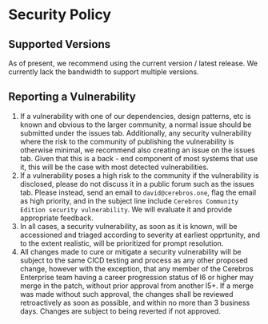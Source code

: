 # Security Policy

## Supported Versions

As of present, we recommend using the current version / latest release. We currently lack the bandwidth to support multiple versions.

## Reporting a Vulnerability

1. If a vulnerability with one of our dependencies, design patterns, etc is known and obvious to the larger community, a normal issue should be submitted under the issues tab. Additionally, any security vulnerability where the risk to the community of publishing the vulnerability is otherwise minimal, we recommend also creating an issue on the issues tab. Given that this is a back - end component of most systems that use it, this will be the case with most detected vulnerabilities.
2. If a vulnerability poses a high risk to the community if the vulnerability is disclosed, please do not discuss it in a public forum such as the issues tab. Please instead, send an email to `david@cerebros.one`, flag the email as high priority, and in the subject line include `Cerebros Community Edition security vulnerability`. We will evaluate it and provide appropriate feedback.
3. In all cases, a security vulnerability, as soon as it is known, will be accessioned and triaged according to severity at earliest opprtunity, and to the extent realistic, will be prioritized for prompt resolution.
4. All changes made to cure or mitigate a security vulnerability will be subject to the same CICD testing and process as any other proposed change, however with the exception, that any member of the Cerebros Enterprise team having a career progression status of l6 or higher may merge in the patch, without prior approval from another l5+. If a merge was made without such approval, the changes shall be reviewed retroactively as soon as possible, and within no more than 3 business days. Changes are subject to being reverted if not approved.
